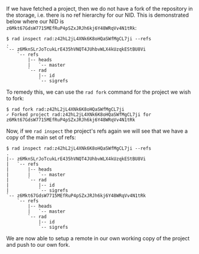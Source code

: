 If we have fetched a project, then we do not have a fork of the
repository in the storage, i.e. there is no ref hierarchy for our
NID. This is demonstrated below where our NID is
`z6Mkt67GdsW7715MEfRuP4pSZxJRJh6kj6Y48WRqVv4N1tRk`:

```
$ rad inspect rad:z42hL2jL4XNk6K8oHQaSWfMgCL7ji --refs
.
`-- z6MknSLrJoTcukLrE435hVNQT4JUhbvWLX4kUzqkEStBU8Vi
    `-- refs
        |-- heads
        |   `-- master
        `-- rad
            |-- id
            `-- sigrefs
```

To remedy this, we can use the `rad fork` command for the project we
wish to fork:

```
$ rad fork rad:z42hL2jL4XNk6K8oHQaSWfMgCL7ji
✓ Forked project rad:z42hL2jL4XNk6K8oHQaSWfMgCL7ji for z6Mkt67GdsW7715MEfRuP4pSZxJRJh6kj6Y48WRqVv4N1tRk
```

Now, if we `rad inspect` the project's refs again we will see that we
have a copy of the main set of refs:

```
$ rad inspect rad:z42hL2jL4XNk6K8oHQaSWfMgCL7ji --refs
.
|-- z6MknSLrJoTcukLrE435hVNQT4JUhbvWLX4kUzqkEStBU8Vi
|   `-- refs
|       |-- heads
|       |   `-- master
|       `-- rad
|           |-- id
|           `-- sigrefs
`-- z6Mkt67GdsW7715MEfRuP4pSZxJRJh6kj6Y48WRqVv4N1tRk
    `-- refs
        |-- heads
        |   `-- master
        `-- rad
            |-- id
            `-- sigrefs
```

We are now able to setup a remote in our own working copy of the
project and push to our own fork.
